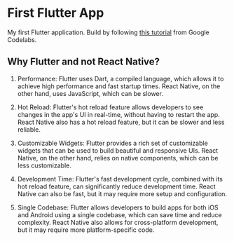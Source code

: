 # First Flutter App

My first Flutter application. Build by following [this tutorial](https://codelabs.developers.google.com/codelabs/flutter-codelab-first#0) from Google Codelabs.

## Why **Flutter** and not **React Native**?

1. Performance: Flutter uses Dart, a compiled language, which allows it to achieve high performance and fast startup times. React Native, on the other hand, uses JavaScript, which can be slower.

2. Hot Reload: Flutter's hot reload feature allows developers to see changes in the app's UI in real-time, without having to restart the app. React Native also has a hot reload feature, but it can be slower and less reliable.

3. Customizable Widgets: Flutter provides a rich set of customizable widgets that can be used to build beautiful and responsive UIs. React Native, on the other hand, relies on native components, which can be less customizable.

4. Development Time: Flutter's fast development cycle, combined with its hot reload feature, can significantly reduce development time. React Native can also be fast, but it may require more setup and configuration.

5. Single Codebase: Flutter allows developers to build apps for both iOS and Android using a single codebase, which can save time and reduce complexity. React Native also allows for cross-platform development, but it may require more platform-specific code.
  